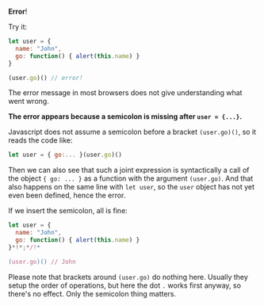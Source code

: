 **Error**!

Try it:

```js run
let user = {
  name: "John",
  go: function() { alert(this.name) }
}

(user.go)() // error!
```

The error message in most browsers does not give understanding what went wrong.

**The error appears because a semicolon is missing after `user = {...}`.**

Javascript does not assume a semicolon before a bracket `(user.go)()`, so it reads the code like:

```js no-beautify
let user = { go:... }(user.go)()
```

Then we can also see that such a joint expression is syntactically a call of the object `{ go: ... }` as a function with the argument `(user.go)`. And that also happens on the same line with `let user`, so the `user` object has not yet even been defined, hence the error. 

If we insert the semicolon, all is fine:

```js run
let user = {
  name: "John",
  go: function() { alert(this.name) }
}*!*;*/!*

(user.go)() // John
```

Please note that brackets around `(user.go)` do nothing here. Usually they setup the order of operations, but here the dot `.` works first anyway, so there's no effect. Only the semicolon thing matters.






